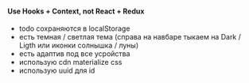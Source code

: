 #### Use Hooks + Context, not React + Redux

- todo сохраняются в localStorage
- есть темная / светлая тема (справа на навбаре тыкаем на Dark / Ligth или иконки солнышка / луны)
- есть адаптив под все усройства
- использую cdn materialize css
- использую uuid для id 
